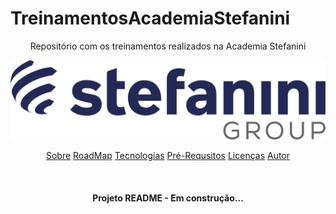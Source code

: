 # TreinamentosAcademiaStefanini
<p align="center"> Repositório com os treinamentos realizados na Academia Stefanini </p>
<img src="https://github.com/k3n3dfelix/TreinamentosAcademiaStefanini/blob/main/stefanini-group.png"/>
<p align="center">
  <a href="#sobre">Sobre</a>
  <a href="#sobre">RoadMap</a>
  <a href="#sobre">Tecnologias</a>
  <a href="#sobre">Pré-Requsitos</a>
  <a href="#sobre">Licenças</a>
  <a href="#sobre">Autor</a>
</p>

</br>

<h4 align="center"> Projeto README - Em construção...</h4>
